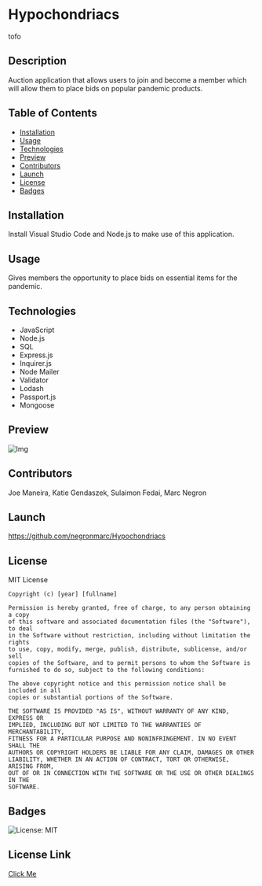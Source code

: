 # Hypochondriacs
tofo
  ## Description
  Auction application that allows users to join and become a member which will allow them to place bids on popular pandemic products.    
  
  ## Table of Contents
  - [Installation](#installation)
  - [Usage](#usage)
  - [Technologies](#technologies)
  - [Preview](#preview)
  - [Contributors](#contributors)
  - [Launch](#launch)
  - [License](#license)
  - [Badges](#badges)

  ## Installation
  Install Visual Studio Code and Node.js to make use of this application.
  ## Usage
  Gives members the opportunity to place bids on essential items for the pandemic. 
  ## Technologies
  - JavaScript
  - Node.js
  - SQL
  - Express.js
  - Inquirer.js
  - Node Mailer
  - Validator
  - Lodash
  - Passport.js
  - Mongoose
  ## Preview
  ![Img](https://via.placeholder.com/150)
  ## Contributors
  Joe Maneira, Katie Gendaszek, Sulaimon Fedai, Marc Negron
  ## Launch
  https://github.com/negronmarc/Hypochondriacs
  ## License
  MIT License

    Copyright (c) [year] [fullname]
    
    Permission is hereby granted, free of charge, to any person obtaining a copy
    of this software and associated documentation files (the "Software"), to deal
    in the Software without restriction, including without limitation the rights
    to use, copy, modify, merge, publish, distribute, sublicense, and/or sell
    copies of the Software, and to permit persons to whom the Software is
    furnished to do so, subject to the following conditions:
    
    The above copyright notice and this permission notice shall be included in all
    copies or substantial portions of the Software.
    
    THE SOFTWARE IS PROVIDED "AS IS", WITHOUT WARRANTY OF ANY KIND, EXPRESS OR
    IMPLIED, INCLUDING BUT NOT LIMITED TO THE WARRANTIES OF MERCHANTABILITY,
    FITNESS FOR A PARTICULAR PURPOSE AND NONINFRINGEMENT. IN NO EVENT SHALL THE
    AUTHORS OR COPYRIGHT HOLDERS BE LIABLE FOR ANY CLAIM, DAMAGES OR OTHER
    LIABILITY, WHETHER IN AN ACTION OF CONTRACT, TORT OR OTHERWISE, ARISING FROM,
    OUT OF OR IN CONNECTION WITH THE SOFTWARE OR THE USE OR OTHER DEALINGS IN THE
    SOFTWARE.
  ## Badges
  ![License: MIT](https://img.shields.io/badge/License-MIT-yellow.svg)
  ## License Link
  [Click Me](https://opensource.org/licenses/MIT) 